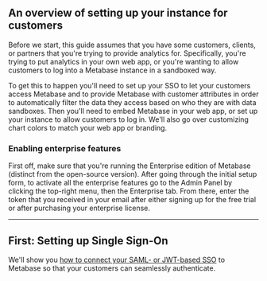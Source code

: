 ## An overview of setting up your instance for customers

Before we start, this guide assumes that you have some customers, clients, or partners that you're trying to provide analytics for. Specifically, you're trying to put analytics in your own web app, or you're wanting to allow customers to log into a Metabase instance in a sandboxed way.

To get this to happen you'll need to set up your SSO to let your customers access Metabase and to provide Metabase with customer attributes in order to automatically filter the data they access based on who they are with data sandboxes. Then you'll need to embed Metabase in your web app, or set up your instance to allow customers to log in. We'll also go over customizing chart colors to match your web app or branding.

### Enabling enterprise features

First off, make sure that you're running the Enterprise edition of Metabase (distinct from the open-source version). After going through the initial setup form, to activate all the enterprise features go to the Admin Panel by clicking the top-right menu, then the Enterprise tab. From there, enter the token that you received in your email after either signing up for the free trial or after purchasing your enterprise license.

---

## First: Setting up Single Sign-On

We'll show you [how to connect your SAML- or JWT-based SSO](setting-up-sso.md) to Metabase so that your customers can seamlessly authenticate.
